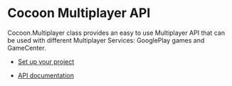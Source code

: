 Cocoon Multiplayer API
========================

Cocoon.Multiplayer class provides an easy to use Multiplayer API that can be used with different Multiplayer Services: GooglePlay games and GameCenter.

* [Set up your project](https://github.com/ludei/atomic-plugins-multiplayer#javascript-api)

* [API documentation](http://ludei.github.io/cocoon-common/dist/doc/js/Cocoon.Multiplayer.html) 